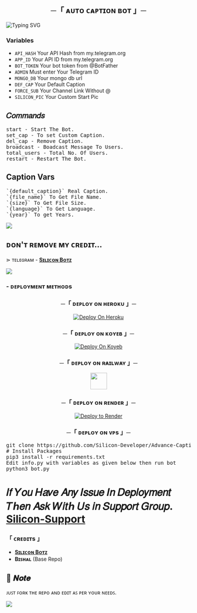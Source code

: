 <h2 align="center">
  ─「 ᴀᴜᴛᴏ ᴄᴀᴘᴛɪᴏɴ ʙᴏᴛ 」─
</h2>


![Typing SVG](https://readme-typing-svg.herokuapp.com/?lines=CUSTOM+CAPTION+BOT+!;CREATED+BY+SILICON+DEVELOPER!;A+ADVANCE+BOT+WITH+COOL+FEATURE!)
</p>


### Variables

* `API_HASH` Your API Hash from my.telegram.org
* `APP_ID` Your API ID from my.telegram.org
* `BOT_TOKEN` Your bot token from @BotFather
* `ADMIN` Must enter Your Telegram ID
* `MONGO_DB` Your mongo db url
* `DEF_CAP` Your Default Caption
* `FORCE_SUB` Your Channel Link Without @
* `SILICON_PIC` Your Custom Start Pic

## 𝐶𝑜𝑚𝑚𝑎𝑛𝑑𝑠

<pre>
start - Start The Bot.
set_cap - To set Custom Caption.
del_cap - Remove Caption.
broadcast - Boadcast Message To Users.
total_users - Total No. Of Users.
restart - Restart The Bot.
</pre>

## Caption Vars
<pre>
`{default_caption}` Real Caption.
`{file_name}` To Get File Name.
`{size}` To Get File Size. 
`{language}` To Get Language.
`{year}` To get Years.
</pre>

<img src="https://user-images.githubusercontent.com/73097560/115834477-dbab4500-a447-11eb-908a-139a6edaec5c.gif">

## ᴅᴏɴ'ᴛ ʀᴇᴍᴏᴠᴇ ᴍʏ ᴄʀᴇᴅɪᴛ...

</b>⋗  ᴛᴇʟᴇɢʀᴀᴍ - <b>[Sɪʟɪᴄᴏɴ Bᴏᴛᴢ](https://t.me/Silicon_Bot_Update)</b>

<img src="https://user-images.githubusercontent.com/73097560/115834477-dbab4500-a447-11eb-908a-139a6edaec5c.gif">

  
<h3>
- <b> ᴅᴇᴘʟᴏʏᴍᴇɴᴛ ᴍᴇᴛʜᴏᴅs </b>
</h3></summary>
<h3 align="center">
    ─「 ᴅᴇᴩʟᴏʏ ᴏɴ ʜᴇʀᴏᴋᴜ 」─
</h3>

<p align="center"><a href="https://heroku.com/deploy?template=https://github.com/Silicon-Developer/Advance-Caption-Bot">
  <img src="https://www.herokucdn.com/deploy/button.svg" alt="Deploy On Heroku">
</a></p>
<h3 align="center">
    ─「 ᴅᴇᴩʟᴏʏ ᴏɴ ᴋᴏʏᴇʙ 」─
</h3>
<p align="center"><a href="https://app.koyeb.com/deploy?type=git&repository=github.com/Silicon-Developer/Advance-Caption-Bot&branch=main&name=main">
  <img src="https://www.koyeb.com/static/images/deploy/button.svg" alt="Deploy On Koyeb">
</a></p>
<h3 align="center">
    ─「 ᴅᴇᴩʟᴏʏ ᴏɴ ʀᴀɪʟᴡᴀʏ 」─
</h3>
<p align="center"><a href="https://railway.app/deploy?template=https://github.com/Silicon-Developer/Advance-Caption-Bot"">
     <img height="45px" src="https://railway.app/button.svg">
</a></p>
<h3 align="center">
    ─「 ᴅᴇᴩʟᴏʏ ᴏɴ ʀᴇɴᴅᴇʀ 」─
</h3>
<p align="center"><a href="https://render.com/deploy?repo=https://github.com/Rajesh1st/Advance-Caption-Bot">
<img src="https://render.com/images/deploy-to-render-button.svg" alt="Deploy to Render">
</a></p> 
<h3 align="center">
    ─「 ᴅᴇᴩʟᴏʏ ᴏɴ ᴠᴘs 」─
</h3>
<p>
<pre>
git clone https://github.com/Silicon-Developer/Advance-Caption-Bot.git
# Install Packages
pip3 install -r requirements.txt
Edit info.py with variables as given below then run bot
python3 bot.py
</pre>
</p>

# 𝐼𝑓 𝑌𝑜𝑢 𝐻𝑎𝑣𝑒 𝐴𝑛𝑦 𝐼𝑠𝑠𝑢𝑒 𝐼𝑛 𝐷𝑒𝑝𝑙𝑜𝑦𝑚𝑒𝑛𝑡 𝑇ℎ𝑒𝑛 𝐴𝑠𝑘 𝑊𝑖𝑡ℎ 𝑈𝑠 𝑖𝑛 𝑆𝑢𝑝𝑝𝑜𝑟𝑡 𝐺𝑟𝑜𝑢𝑝. [Silicon-Support](https://t.me/Silicon_Botz)

<h3>「 ᴄʀᴇᴅɪᴛs 」
</h3>

- <b>[Sɪʟɪᴄᴏɴ Bᴏᴛᴢ](https://t.me/Silicon_Bot_Update)</b>
- <b>Bɪꜱʜᴀʟ</b> (Base Repo)

## 📌  𝑵𝒐𝒕𝒆

ᴊᴜꜱᴛ ꜰᴏʀᴋ ᴛʜᴇ ʀᴇᴘᴏ ᴀɴᴅ ᴇᴅɪᴛ ᴀꜱ ᴘᴇʀ ʏᴏᴜʀ ɴᴇᴇᴅꜱ.

<img src="https://user-images.githubusercontent.com/73097560/115834477-dbab4500-a447-11eb-908a-139a6edaec5c.gif">
